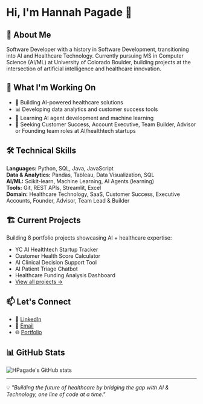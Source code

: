 # Hi, I'm Hannah Pagade 👋

## 🚀 About Me
Software Developer with a history in Software Development, transitioning into AI and Healthcare Technology. Currently pursuing MS in Computer Science (AI/ML) at University of Colorado Boulder, building projects at the intersection of artificial intelligence and healthcare innovation.

## 💼 What I'm Working On
- 🏥 Building AI-powered healthcare solutions
- 📊 Developing data analytics and customer success tools
- 🤖 Learning AI agent development and machine learning
- 🎯 Seeking Customer Success, Account Executive, Team Builder, Advisor or Founding team roles at AI/healthtech startups

## 🛠️ Technical Skills
**Languages:** Python, SQL, Java, JavaScript  
**Data & Analytics:** Pandas, Tableau, Data Visualization, SQL  
**AI/ML:** Scikit-learn, Machine Learning, AI Agents (learning)  
**Tools:** Git, REST APIs, Streamlit, Excel  
**Domain:** Healthcare Technology, SaaS, Customer Success, Executive Accounts, Founder, Advisor, Team Lead & Builder

## 🏗️ Current Projects
Building 8 portfolio projects showcasing AI + healthcare expertise:
- YC AI Healthtech Startup Tracker
- Customer Health Score Calculator  
- AI Clinical Decision Support Tool
- AI Patient Triage Chatbot
- Healthcare Funding Analysis Dashboard
- [View all projects →](https://github.com/HPagade/ai-healthtech-projects)

## 📫 Let's Connect
- 💼 [LinkedIn](https://linkedin.com/in/hannah-pagade)
- 📧 [Email](mailto:hannah.pagade@gmail.com)
- 🌐 [Portfolio](https://hpagade.github.io)

## 📊 GitHub Stats
![HPagade's GitHub stats](https://github-readme-stats.vercel.app/api?username=HPagade&show_icons=true&theme=radical)

---

💡 *"Building the future of healthcare by bridging the gap with AI & Technology, one line of code at a time."*
